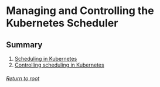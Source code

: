 # Managing and Controlling the Kubernetes Scheduler

## Summary

1. [Scheduling in Kubernetes](01scheduling.md)
2. [Controlling scheduling in Kubernetes](02controllingScheduling.md)

###### [Return to root](https://github.com/l12f3r/CKAstudy/)